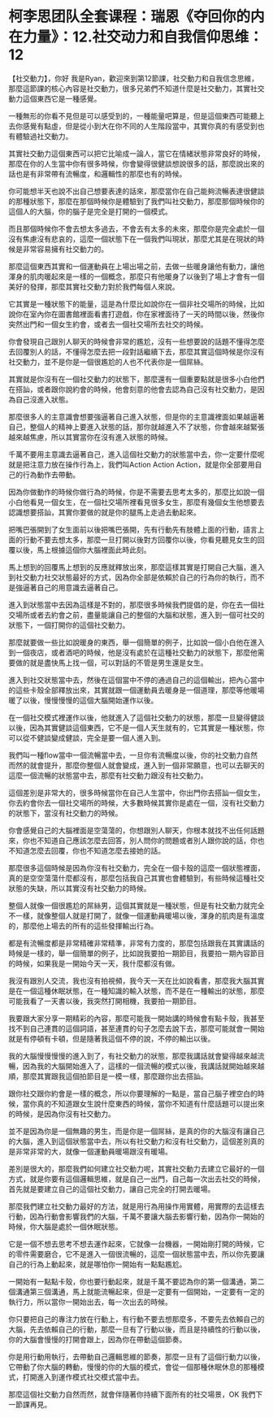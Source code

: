 # 柯李思团队全套课程：瑞恩《夺回你的内在力量》：12.社交动力和自我信仰思维：12

【社交動力】，你好 我是Ryan，歡迎來到第12節課，社交動力和自我信念思維，那麼這節課的核心內容是社交動力，很多兄弟們不知道什麼是社交動力，其實社交動力這個東西它是一種感覺。

一種無形的你看不見但是可以感受到的，一種能量吧算是，但是這個東西可能聽上去你感覺有點虛，但是從小到大在你不同的人生階段當中，其實你真的有感受到也有體驗過社交動力。

其實社交動力這個東西可以把它比喻成一論人，當它在情緒狀態非常良好的時候，那麼在你的人生當中你有很多時候，你會變得很健談想說很多的話，那麼說出來的話也是有非常帶有流暢度，和邏輯性的那麼也有的時候。

你可能想半天也說不出自己想要表達的話來，那麼當你在自己能夠流暢表達很健談的那種狀態下，那麼在那個時候你是體驗到了我們叫社交動力，那麼那個時候你的這個人的大腦，你的腦子是完全是打開的一個模式。

而且那個時候你不會去想太多過去，不會去有太多的未來，那麼你是完全處於一個沒有焦慮沒有悲哀的，這麼一個狀態下在一個我們叫現狀，那麼尤其是在現狀的時候是非常容易擁有社交動力的。

那麼這個東西其實和一個運動員在上場出場之前，去做一些暖身讓他有動力，讓他渾身的肌肉暖起來是一樣的一個概念，那麼只有他暖身了以後到了場上才會有一個美好的發揮，那麼其實社交動力對於我們每個人來說。

它其實是一種狀態下的能量，這是為什麼比如說你在一個非社交場所的時候，比如說你在室內你在圖書館裡面看書打遊戲，你在家裡面待了一天的時間以後，然後你突然出門和一個女生約會，或者去一個社交場所去社交的時候。

你會發現自己跟別人聊天的時候會非常的尷尬，沒有一些想要說的話題不懂得怎麼去回覆別人的話，不懂得怎麼去把一段對話繼續下去，那麼其實這個時候是你沒有社交動力，並不是你是一個很尷尬的人也不代表你是一個屌絲。

其實就是你沒有在一個社交動力的狀態下，那麼還有一個重要點就是很多小白他們在搭訕，或者跟你說約會的時候，他會刻意的他會去認為自己沒有社交動力，是因為自己沒進入狀態。

那麼很多人的主意識會想要強逼著自己進入狀態，但是你的主意識裡面如果越逼著自己，整個人的精神上要進入狀態的話，那你就越進入不了狀態，你會越來越緊張越來越焦慮，所以其實當你在沒有進入狀態的時候。

千萬不要用主意識去逼著自己，進入這個社交動力的狀態當中去，你一定要什麼呢就是把注意力放在操作行為上，我們叫Action Action Action，就是你全部要用自己的行為動作去帶動。

因為你做動作的時候你做行為的時候，你是不需要去思考太多的，那麼比如說一個小白他看見一個女生，在一個社交場所裡看見很多女生，那麼有幾個女生他想要去認識想要搭訕，其實你要做的就是你的腿馬上走過去動起來。

把嘴巴張開到了女生面前以後把嘴巴張開，先有行動先有肢體上面的行動，語言上面的行動不要去想太多，那麼一旦打開以後對方回覆你以後，你看見聽見女生的回覆以後，馬上根據這個你大腦裡面此時此刻。

馬上想到的回覆馬上想到的反應就釋放出來，那麼這樣其實是打開自己大腦，進入到社交動力社交狀態最好的方式，因為你全部是依賴於自己的行為你的執行，而不是強逼著自己的用意識去逼著自己。

進入到狀態當中去因為這樣是不對的，那麼很多時候我們提倡的是，你在去一個社交場所或者去約會之前，盡量能讓自己的整個的大腦和狀態，進入到一個可社交的狀態下，一個打開你的這個社交動力。

那麼就要做一些比如說暖身的東西，舉一個簡單的例子，比如說一個小白他在進入到一個夜店，或者酒吧的時候，他是沒有處於在這種社交動力的狀態下，那麼他需要做的就是盡快馬上找一個，可以對話的不管是男生還是女生。

進入到社交狀態當中去，然後在這個當中不停的通過自己的這個輸出，把內心當中的這些卡殼全部釋放出來，其實就跟一個運動員去暖身是一個道理，那麼等他暖場暖了以後，慢慢慢慢的這個大腦開始運作以後。

在一個社交模式裡運作以後，他就進入了這個社交動力的狀態，那麼一旦變得健談以後，因為其實健談這個東西，它不是一個人天生就有的，它其實是一種狀態，你可以從不健談變成健談，完全是要一個人進入到。

我們叫一種flow當中一個流暢當中去，一旦你有流暢度以後，你的社交動力自然而然的就會提升，那麼你整個人就會變成，進入到一個非常願意，也可以去聊天的這麼一個流暢的狀態當中去，那麼有社交動力跟沒有社交動力。

這個差別是非常大的，很多時候當你在自己人生當中，你出門你去搭訕一個女生，你去約會你去一個社交場所的時候，大多數時候其實你是處在一個，沒有社交動力的狀態下，當沒有社交動力的時候。

你會感覺自己的大腦裡面是空蕩蕩的，你想跟別人聊天，你根本就找不出任何話題來，你也不知道自己應該怎麼去回答，別人問你的問題或者別人跟你說的話，你也不知道怎麼去回覆，你也不知道怎麼去接她的話。

那麼很多這個時候是因為你沒有社交動力，完全在一個卡殼的這麼一個狀態裡面，真的是空空蕩蕩什麼都沒有，那麼包括我自己其實也會體驗到，有些時候這種社交狀態的失缺，所以其實沒有社交動力的時候。

整個人就像一個很尷尬的屌絲男，這個其實就是一種狀態，但是有社交動力就完全不一樣，就像整個人就是打開了，就像一個運動員暖場以後，渾身的肌肉是有溫度的，那麼他上場去的所有的這些發揮輸出行為。

都是有流暢度都是非常精確非常精準，非常有力度的，那麼包括跟我在其實講話的時候是一樣的，舉一個簡單的例子，比如說我要拍一期節目，我要拍一期內容節目的時候，如果我是一開始今天一天，我什麼都沒有做。

我沒有跟別人交流，我也沒有拍視頻，我今天一天在比如說看書，那麼我大腦其實是在一個這種休眠狀態，在一種知識的輸入狀態，而不是在一種輸出的狀態，那麼可能我看了一天書以後，我突然打開相機，我要拍一期節目。

我要跟大家分享一期精彩的內容，那麼可能我一開始講的時候會有點卡殼，我甚至找不到自己連貫的這個詞語，甚至連貫的句子怎麼去說下去，那麼可能就會一開始就是有停頓有卡頓，但是隨著我這個不停的說，不停的輸出以後。

我的大腦慢慢慢慢的進入到了，有社交動力的狀態，那麼我講話就會變得越來越流暢，因為我的大腦開始進入了，這樣的一個流暢的模式以後，我講話就開始越來越順，那麼其實跟我這個拍節目是一模一樣，那麼跟你出去搭訕。

跟你社交跟你約會是一樣的概念，所以你要理解的一點是，當自己腦子裡空白的時候，當你真的不知道跟女生說什麼東西的時候，當你不知道有什麼話題可以提出來的時候，是因為你沒有社交動力。

並不是因為你是一個無趣的男生，而是你是一個屌絲，是真的你的大腦沒有讓自己的大腦，進入到這個狀態當中去，所以有社交動力和沒有社交動力，這個差別真的是非常非常的大，就像一個運動員暖場跟沒有暖場。

差別是很大的，那麼我們如何建立社交動力呢，其實社交動力去建立它最好的一個方式，就是你要有這個邏輯思維，就是自己一出門，自己每一次出去社交的時候，首先就是要建立自己的這個社交動力，讓自己完全的打開去暖場。

那麼我們建立社交動力最好的方法，就是用行為用操作用實體，用實際的去這樣去行動，因為行動會影響我們的大腦，千萬不要讓大腦去影響行動，因為你一開始的時候，你大腦是處於一個休眠狀態。

它是一個不想去思考不想去運作起來，它就像一台機器，一開始剛打開的時候，它的零件需要磨合，它不是進入一個很流暢的，這麼一個狀態當中去，所以你先要讓自己的行為上動起來，就是哪怕你一開始有一點點尷尬。

一開始有一點點卡殼，你也要行動起來，就是千萬不要認為你的第一個溝通，第二個溝通第三個溝通，馬上就能流暢起來，但是一定要有一個開始，一定要有一定的執行力，所以當你一開始出去，每一次出去的時候。

你只要把自己的專注力放在行動上，有行動不要去想那麼多，不要先去依賴自己的大腦，先去依賴自己的行動，那麼一旦有了行動以後，而且是持續性的行動以後，你的大腦會慢慢的打開會跟上，因為你在帶動這個節奏。

你是用行動用執行，去帶動自己邏輯思維的節奏，那麼一旦有了這個行動力以後，它帶動了你大腦的轉動，慢慢的你的大腦的模式，會從一個那種休眠休息的那種模式，打開進入到運作模式社交模式當中去。

那麼這個社交動力自然而然，就會伴隨著你持續下面所有的社交場景，OK 我們下一節課再見。